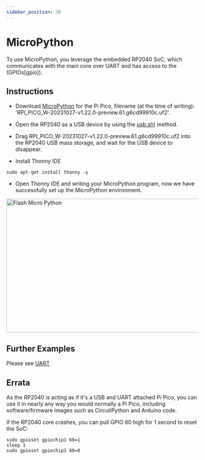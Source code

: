 ```yaml
---
sidebar_position: 30
---
```


# MicroPython

To use MicroPython, you leverage the embedded RP2040 SoC, which communicates with the main core over UART and has access to the (GPIOs[gpio]).

## Instructions

- Download [MicroPython](https://micropython.org/download/RPI_PICO/) for the Pi Pico, filename (at the time of writing): 'RPI_PICO_W-20231027-v1.22.0-preview.61.g6cd99910c.uf2'.

- Open the RP2040 as a USB device by using the [usb.sh](https://docs.radxa.com/en/x/x2l/software-development/flash)) method.

- Drag RPI_PICO_W-20231027-v1.22.0-preview.61.g6cd99910c.uf2 into the RP2040 USB mass storage, and wait for the USB device to disappear.

- Install Thonny IDE

```
sudo apt-get install thonny -y
```

- Open Thonny IDE and writing your MicroPython program, now we have successfully set up the MicroPython environment.

<img src="/img/x/x2l/flash_micro_python.webp" alt="Flash Micro Python" height="350" width="700" />

## Further Examples

Please see [UART](uart)

## Errata

As the RP2040 is acting as if it's a USB and UART attached Pi Pico, you can use it in nearly any way you would normally a Pi Pico, including software/firmware images such as CircuitPython and Arduino code.

If the RP2040 core crashes, you can pull GPIO 60 high for 1 second to reset the SoC:
```
sudo gpioset gpiochip1 60=1
sleep 1
sudo gpioset gpiochip1 60=0 
```
